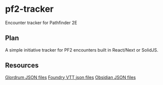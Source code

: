 # pf2-tracker
Encounter tracker for Pathfinder 2E


## Plan
A simple initiative tracker for PF2 encounters built in React/Next or SolidJS.

## Resources
[Glordrum JSON files](https://drive.google.com/file/d/1IHpXOon6wGIJdep-vJffl2GkVeNGsmXv/view)
[Foundry VTT json files](https://github.com/foundryvtt/pf2e/tree/master/packs/data)
[Obsidian JSON files](https://github.com/ObsidianTTRPGProject/ObsidianTTRPGShare/tree/main/Pathfinder/Second_Edition/TTRPG_Statblocks/Bestiary)
